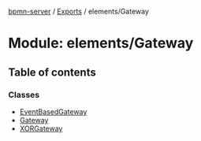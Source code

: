 [bpmn-server](../README.md) / [Exports](../modules.md) / elements/Gateway

# Module: elements/Gateway

## Table of contents

### Classes

- [EventBasedGateway](../classes/elements_Gateway.EventBasedGateway.md)
- [Gateway](../classes/elements_Gateway.Gateway.md)
- [XORGateway](../classes/elements_Gateway.XORGateway.md)
